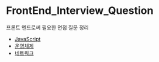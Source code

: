 # FrontEnd_Interview_Question

프론트 엔드로써 필요한 면접 질문 정리

-   [JavaScript](https://github.com/haryan248/FrontEnd_Interview_Question/tree/main/JavaScript)
-   [운영체제](https://github.com/haryan248/FrontEnd_Interview_Question/tree/main/Network)
-   [네트워크](https://github.com/haryan248/FrontEnd_Interview_Question/tree/main/OS)
